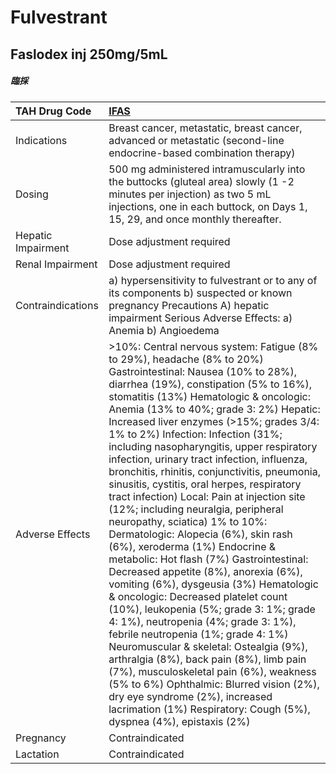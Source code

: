 # Fulvestrant

## Faslodex inj 250mg/5mL

##### 臨採

| TAH Drug Code      | [**IFAS**](https://www.tahsda.org.tw/drugs/hissearch.php?drug_code=IFAS)                                                                                                                                                                                                                                                                                                                                                                                                                                                                                                                                                                                                                                                                                                                                                                                                                                                                                                                                                                                                                                                                                                                                                                                                                            |
|:-------------------|:----------------------------------------------------------------------------------------------------------------------------------------------------------------------------------------------------------------------------------------------------------------------------------------------------------------------------------------------------------------------------------------------------------------------------------------------------------------------------------------------------------------------------------------------------------------------------------------------------------------------------------------------------------------------------------------------------------------------------------------------------------------------------------------------------------------------------------------------------------------------------------------------------------------------------------------------------------------------------------------------------------------------------------------------------------------------------------------------------------------------------------------------------------------------------------------------------------------------------------------------------------------------------------------------------|
| Indications        | Breast cancer, metastatic, breast cancer, advanced or metastatic (second-line endocrine-based combination therapy)                                                                                                                                                                                                                                                                                                                                                                                                                                                                                                                                                                                                                                                                                                                                                                                                                                                                                                                                                                                                                                                                                                                                                                                  |
| Dosing             | 500 mg administered intramuscularly into the buttocks (gluteal area) slowly (1 -2 minutes per injection) as two 5 mL injections, one in each buttock, on Days 1, 15, 29, and once monthly thereafter.                                                                                                                                                                                                                                                                                                                                                                                                                                                                                                                                                                                                                                                                                                                                                                                                                                                                                                                                                                                                                                                                                               |
| Hepatic Impairment | Dose adjustment required                                                                                                                                                                                                                                                                                                                                                                                                                                                                                                                                                                                                                                                                                                                                                                                                                                                                                                                                                                                                                                                                                                                                                                                                                                                                            |
| Renal Impairment   | Dose adjustment required                                                                                                                                                                                                                                                                                                                                                                                                                                                                                                                                                                                                                                                                                                                                                                                                                                                                                                                                                                                                                                                                                                                                                                                                                                                                            |
| Contraindications  | a) hypersensitivity to fulvestrant or to any of its components b) suspected or known pregnancy Precautions A) hepatic impairment Serious Adverse Effects: a) Anemia b) Angioedema                                                                                                                                                                                                                                                                                                                                                                                                                                                                                                                                                                                                                                                                                                                                                                                                                                                                                                                                                                                                                                                                                                                   |
| Adverse Effects    | >10%: Central nervous system: Fatigue (8% to 29%), headache (8% to 20%) Gastrointestinal: Nausea (10% to 28%), diarrhea (19%), constipation (5% to 16%), stomatitis (13%) Hematologic & oncologic: Anemia (13% to 40%; grade 3: 2%) Hepatic: Increased liver enzymes (>15%; grades 3/4: 1% to 2%) Infection: Infection (31%; including nasopharyngitis, upper respiratory infection, urinary tract infection, influenza, bronchitis, rhinitis, conjunctivitis, pneumonia, sinusitis, cystitis, oral herpes, respiratory tract infection) Local: Pain at injection site (12%; including neuralgia, peripheral neuropathy, sciatica) 1% to 10%: Dermatologic: Alopecia (6%), skin rash (6%), xeroderma (1%) Endocrine & metabolic: Hot flash (7%) Gastrointestinal: Decreased appetite (8%), anorexia (6%), vomiting (6%), dysgeusia (3%) Hematologic & oncologic: Decreased platelet count (10%), leukopenia (5%; grade 3: 1%; grade 4: 1%), neutropenia (4%; grade 3: 1%), febrile neutropenia (1%; grade 4: 1%) Neuromuscular & skeletal: Ostealgia (9%), arthralgia (8%), back pain (8%), limb pain (7%), musculoskeletal pain (6%), weakness (5% to 6%) Ophthalmic: Blurred vision (2%), dry eye syndrome (2%), increased lacrimation (1%) Respiratory: Cough (5%), dyspnea (4%), epistaxis (2%) |
| Pregnancy          | Contraindicated                                                                                                                                                                                                                                                                                                                                                                                                                                                                                                                                                                                                                                                                                                                                                                                                                                                                                                                                                                                                                                                                                                                                                                                                                                                                                     |
| Lactation          | Contraindicated                                                                                                                                                                                                                                                                                                                                                                                                                                                                                                                                                                                                                                                                                                                                                                                                                                                                                                                                                                                                                                                                                                                                                                                                                                                                                     |

